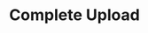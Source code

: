 ---
title: Complete Upload
excerpt: >-
  Notify the server that the alert upload has been completed on your side. Send
  an empty JSON object {}. Use the token obtained from the response to the
  initial GET request. The server will will synchronously verify that the
  uploaded file exists in S3 and enqueue for further processing. No other
  verification or processing will occur as a result of this call.
api:
  file: oas.json
  operationId: alert_uploads_complete_put
hidden: false
---
